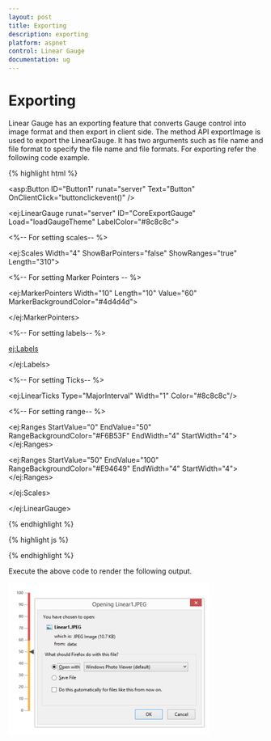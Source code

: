 ```yaml
---
layout: post
title: Exporting
description: exporting
platform: aspnet
control: Linear Gauge
documentation: ug
---
```


# Exporting

Linear Gauge has an exporting feature that converts Gauge control into image format and then export in client side. The method API exportImage is used to export the LinearGauge. It has two arguments such as file name and file format to specify the file name and file formats. For exporting refer the following code example.	

{% highlight html %}

<asp:Button ID="Button1" runat="server" Text="Button" OnClientClick="buttonclickevent()" />

<ej:LinearGauge runat="server" ID="CoreExportGauge" Load="loadGaugeTheme" LabelColor="#8c8c8c">

<%-- For setting scales-- %>

<Scales>

<ej:Scales Width="4" ShowBarPointers="false" ShowRanges="true" Length="310">

<Border Color="transparent" Width="0"></Border>

<Position X="52" Y="50"/>

<%-- For setting Marker Pointers -- %>

<MarkerPointerCollection>

<ej:MarkerPointers Width="10" Length="10" Value="60" MarkerBackgroundColor="#4d4d4d">

<Border Color="#4d4d4d"></Border>

</ej:MarkerPointers>

</MarkerPointerCollection>

<%-- For setting labels-- %>

<LabelCollection>

<ej:Labels><DistanceFromScale X="-13"></DistanceFromScale>

<Font FontFamily="Segoe UI" FontStyle="Bold" Size="11px"></Font>

</ej:Labels>

</LabelCollection>

<%-- For setting Ticks-- %>

<TickCollection>

<ej:LinearTicks Type="MajorInterval" Width="1" Color="#8c8c8c"/>

</TickCollection>

<%-- For setting range-- %>

<RangeCollection>

<ej:Ranges StartValue="0" EndValue="50" RangeBackgroundColor="#F6B53F" EndWidth="4" StartWidth="4"><Border Color="#F6B53F"></Border></ej:Ranges>

<ej:Ranges StartValue="50" EndValue="100" RangeBackgroundColor="#E94649" EndWidth="4" StartWidth="4"><Border Color="#E94649"></Border></ej:Ranges>

</RangeCollection>

</ej:Scales>

</Scales>

</ej:LinearGauge>

{% endhighlight %}

{% highlight js %}

<script type="text/javascript" class="jsScript">

$(function () {

$("#sampleProperties").ejPropertiesPanel();

$("#Button1").ejButton({ width: "100px", click: "buttonclickevent" });

});



function buttonclickevent() {

var FileName = $("#fileName").val();

var FileFormat = $("#ddlImageFormat").ejDropDownList("option", "value");

$("#CoreExportGauge").ejLinearGauge("exportImage", FileName, FileFormat);

}

</script>

{% endhighlight %}


Execute the above code to render the following output.

![](Exporting_images/Exporting_img1.png)